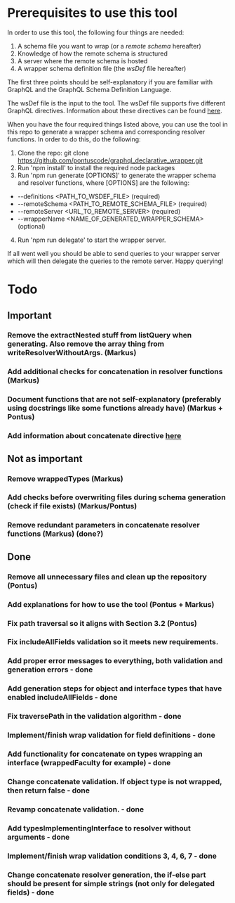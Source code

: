 # Prerequisites to use this tool

In order to use this tool, the following four things are needed: 

1. A schema file you want to wrap (or a _remote schema_ hereafter)
2. Knowledge of how the remote schema is structured
3. A server where the remote schema is hosted
4. A wrapper schema definition file (the _wsDef_ file hereafter)

The first three points should be self-explanatory if you are familiar with GraphQL and the GraphQL Schema Definition Language. 

The wsDef file is the input to the tool. The wsDef file supports five different GraphQL directives. Information about these directives can be found [here](directives.md).

When you have the four required things listed above, you can use the tool in this repo to generate a wrapper schema and corresponding resolver functions. 
In order to do this, do the following:

1. Clone the repo: git clone https://github.com/pontuscode/graphql_declarative_wrapper.git
2. Run 'npm install' to install the required node packages
3. Run 'npm run generate \[OPTIONS\]' to generate the wrapper schema and resolver functions, where \[OPTIONS\] are the following: 
  * --definitions <PATH_TO_WSDEF_FILE> (required)
  * --remoteSchema <PATH_TO_REMOTE_SCHEMA_FILE> (required)
  * --remoteServer <URL_TO_REMOTE_SERVER> (required)
  * --wrapperName <NAME_OF_GENERATED_WRAPPER_SCHEMA> (optional)
4. Run 'npm run delegate' to start the wrapper server. 

If all went well you should be able to send queries to your wrapper server which will then delegate the queries to the remote server. Happy querying! 

# Todo

## Important

### Remove the extractNested stuff from listQuery when generating. Also remove the array thing from writeResolverWithoutArgs. (Markus)

### Add additional checks for concatenation in resolver functions (Markus)

### Document functions that are not self-explanatory (preferably using docstrings like some functions already have) (Markus + Pontus)

### Add information about concatenate directive [here](directives.md)

## Not as important

### Remove wrappedTypes (Markus)

### Add checks before overwriting files during schema generation (check if file exists) (Markus/Pontus)

### Remove redundant parameters in concatenate resolver functions (Markus) (done?)

## Done

### Remove all unnecessary files and clean up the repository (Pontus)

### Add explanations for how to use the tool (Pontus + Markus)

### Fix path traversal so it aligns with Section 3.2 (Pontus)

### Fix includeAllFields validation so it meets new requirements. 

### Add proper error messages to everything, both validation and generation errors - done

### Add generation steps for object and interface types that have enabled includeAllFields - done

### Fix traversePath in the validation algorithm - done

### Implement/finish wrap validation for field definitions - done

### Add functionality for concatenate on types wrapping an interface (wrappedFaculty for example) - done

### Change concatenate validation. If object type is not wrapped, then return false - done

### Revamp concatenate validation. - done

### Add typesImplementingInterface to resolver without arguments - done

### Implement/finish wrap validation conditions 3, 4, 6, 7 - done

### Change concatenate resolver generation, the if-else part should be present for simple strings (not only for delegated fields) - done


